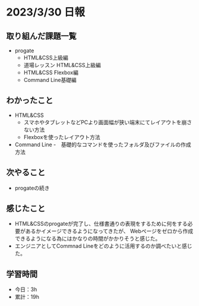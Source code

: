 # 2023/3/30 日報
## 取り組んだ課題一覧
- progate
  - HTML&CSS上級編
  - 道場レッスン HTML&CSS上級編
  - HTML&CSS Flexbox編
  - Command Line基礎編

## わかったこと
- HTML&CSS
  - スマホやタブレットなどPCより画面幅が狭い端末にてレイアウトを崩さない方法
  - Flexboxを使ったレイアウト方法
- Command Line
  -　基礎的なコマンドを使ったフォルダ及びファイルの作成方法

## 次やること
- progateの続き

## 感じたこと
- HTML&CSSのprogateが完了し、仕様書通りの表現をするために何をする必要があるかイメージできるようになってきたが、
  Webページをゼロから作成できるようになる為にはかなりの時間がかかりそうと感じた。
- エンジニアとしてCommnad Lineをどのように活用するのか調べたいと感じた。

## 学習時間
- 今日：3h
- 累計：19h

